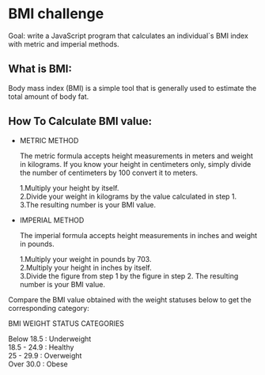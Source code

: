 # BMI challenge

Goal: write a JavaScript program that calculates an individual`s BMI index with metric and imperial methods.


## What is BMI:

Body mass index (BMI) is a simple tool that is generally used to estimate the total amount of body fat. 


## How To Calculate BMI value:

- METRIC METHOD
    
    The metric formula accepts height measurements in meters and weight in kilograms. If you know your height in centimeters only, simply divide the number of centimeters by 100 convert it to meters.

    1.Multiply your height by itself.  
    2.Divide your weight in kilograms by the value calculated in step 1.  
    3.The resulting number is your BMI value.

- IMPERIAL METHOD
    
    The imperial formula accepts height measurements in inches and weight in pounds.


    1.Multiply your weight in pounds by 703.  
    2.Multiply your height in inches by itself.  
    3.Divide the figure from step 1 by the figure in step 2. The resulting number is your BMI value. 

Compare the BMI value obtained with the weight statuses below to get the corresponding category:

BMI WEIGHT STATUS CATEGORIES

Below 18.5 : Underweight   
18.5 - 24.9 : Healthy  
25 - 29.9 : Overweight  
Over 30.0 : Obese

